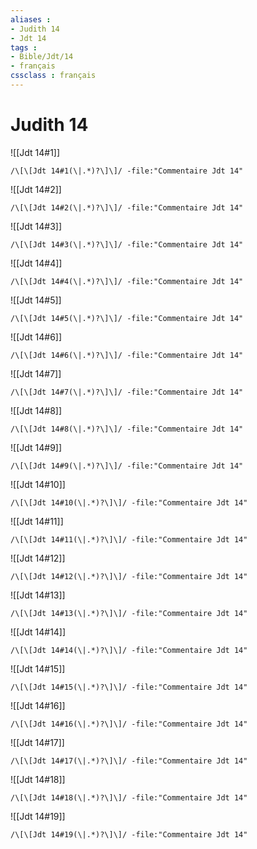 ```yaml
---
aliases : 
- Judith 14
- Jdt 14
tags : 
- Bible/Jdt/14
- français
cssclass : français
---
```


# Judith 14

![[Jdt 14#1]]

```query
/\[\[Jdt 14#1(\|.*)?\]\]/ -file:"Commentaire Jdt 14"
```

![[Jdt 14#2]]

```query
/\[\[Jdt 14#2(\|.*)?\]\]/ -file:"Commentaire Jdt 14"
```

![[Jdt 14#3]]

```query
/\[\[Jdt 14#3(\|.*)?\]\]/ -file:"Commentaire Jdt 14"
```

![[Jdt 14#4]]

```query
/\[\[Jdt 14#4(\|.*)?\]\]/ -file:"Commentaire Jdt 14"
```

![[Jdt 14#5]]

```query
/\[\[Jdt 14#5(\|.*)?\]\]/ -file:"Commentaire Jdt 14"
```

![[Jdt 14#6]]

```query
/\[\[Jdt 14#6(\|.*)?\]\]/ -file:"Commentaire Jdt 14"
```

![[Jdt 14#7]]

```query
/\[\[Jdt 14#7(\|.*)?\]\]/ -file:"Commentaire Jdt 14"
```

![[Jdt 14#8]]

```query
/\[\[Jdt 14#8(\|.*)?\]\]/ -file:"Commentaire Jdt 14"
```

![[Jdt 14#9]]

```query
/\[\[Jdt 14#9(\|.*)?\]\]/ -file:"Commentaire Jdt 14"
```

![[Jdt 14#10]]

```query
/\[\[Jdt 14#10(\|.*)?\]\]/ -file:"Commentaire Jdt 14"
```

![[Jdt 14#11]]

```query
/\[\[Jdt 14#11(\|.*)?\]\]/ -file:"Commentaire Jdt 14"
```

![[Jdt 14#12]]

```query
/\[\[Jdt 14#12(\|.*)?\]\]/ -file:"Commentaire Jdt 14"
```

![[Jdt 14#13]]

```query
/\[\[Jdt 14#13(\|.*)?\]\]/ -file:"Commentaire Jdt 14"
```

![[Jdt 14#14]]

```query
/\[\[Jdt 14#14(\|.*)?\]\]/ -file:"Commentaire Jdt 14"
```

![[Jdt 14#15]]

```query
/\[\[Jdt 14#15(\|.*)?\]\]/ -file:"Commentaire Jdt 14"
```

![[Jdt 14#16]]

```query
/\[\[Jdt 14#16(\|.*)?\]\]/ -file:"Commentaire Jdt 14"
```

![[Jdt 14#17]]

```query
/\[\[Jdt 14#17(\|.*)?\]\]/ -file:"Commentaire Jdt 14"
```

![[Jdt 14#18]]

```query
/\[\[Jdt 14#18(\|.*)?\]\]/ -file:"Commentaire Jdt 14"
```

![[Jdt 14#19]]

```query
/\[\[Jdt 14#19(\|.*)?\]\]/ -file:"Commentaire Jdt 14"
```

